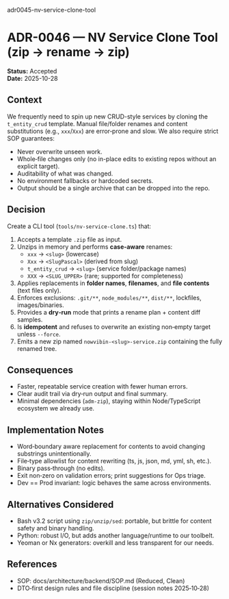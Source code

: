 adr0045-nv-service-clone-tool

# ADR-0046 — NV Service Clone Tool (zip → rename → zip)

**Status:** Accepted  
**Date:** 2025-10-28

## Context

We frequently need to spin up new CRUD-style services by cloning the `t_entity_crud` template. Manual file/folder renames and content substitutions (e.g., `xxx`/`Xxx`) are error‑prone and slow. We also require strict SOP guarantees:

- Never overwrite unseen work.
- Whole‑file changes only (no in-place edits to existing repos without an explicit target).
- Auditability of what was changed.
- No environment fallbacks or hardcoded secrets.
- Output should be a single archive that can be dropped into the repo.

## Decision

Create a CLI tool (`tools/nv-service-clone.ts`) that:

1. Accepts a template `.zip` file as input.
2. Unzips in memory and performs **case‑aware** renames:
   - `xxx` → `<slug>` (lowercase)
   - `Xxx` → `<SlugPascal>` (derived from slug)
   - `t_entity_crud` → `<slug>` (service folder/package names)
   - `XXX` → `<SLUG_UPPER>` (rare; supported for completeness)
3. Applies replacements in **folder names**, **filenames**, and **file contents** (text files only).
4. Enforces exclusions: `.git/**`, `node_modules/**`, `dist/**`, lockfiles, images/binaries.
5. Provides a **dry‑run** mode that prints a rename plan + content diff samples.
6. Is **idempotent** and refuses to overwrite an existing non‑empty target unless `--force`.
7. Emits a new zip named `nowvibin-<slug>-service.zip` containing the fully renamed tree.

## Consequences

- Faster, repeatable service creation with fewer human errors.
- Clear audit trail via dry‑run output and final summary.
- Minimal dependencies (`adm-zip`), staying within Node/TypeScript ecosystem we already use.

## Implementation Notes

- Word‑boundary aware replacement for contents to avoid changing substrings unintentionally.
- File‑type allowlist for content rewriting (ts, js, json, md, yml, sh, etc.).
- Binary pass‑through (no edits).
- Exit non‑zero on validation errors; print suggestions for Ops triage.
- Dev == Prod invariant: logic behaves the same across environments.

## Alternatives Considered

- Bash v3.2 script using `zip/unzip/sed`: portable, but brittle for content safety and binary handling.
- Python: robust I/O, but adds another language/runtime to our toolbelt.
- Yeoman or Nx generators: overkill and less transparent for our needs.

## References

- SOP: docs/architecture/backend/SOP.md (Reduced, Clean)
- DTO‑first design rules and file discipline (session notes 2025‑10‑28)
